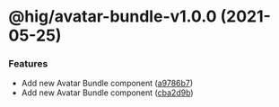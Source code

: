 # @hig/avatar-bundle-v1.0.0 (2021-05-25)


### Features

* Add new Avatar Bundle component ([a9786b7](https://github.com/Autodesk/hig/commit/a9786b7))
* Add new Avatar Bundle component ([cba2d9b](https://github.com/Autodesk/hig/commit/cba2d9b))
